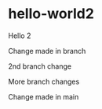 # hello-world2
Hello 2



Change made in branch

2nd branch change

More branch changes

Change made in main

